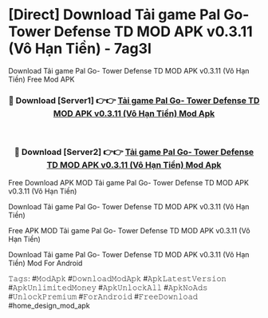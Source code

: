 # [Direct] Download Tải game Pal Go- Tower Defense TD MOD APK v0.3.11 (Vô Hạn Tiền) - 7ag3l
Download Tải game Pal Go- Tower Defense TD MOD APK v0.3.11 (Vô Hạn Tiền) Free Mod APK

<div align="center">
<h3>🔴 Download [Server1] 👉👉 <a href="https://apk-comot.site?title=Tải_game_Pal_Go-_Tower_Defense_TD_MOD_APK_v0.3.11_(Vô_Hạn_Tiền)">Tải game Pal Go- Tower Defense TD MOD APK v0.3.11 (Vô Hạn Tiền) Mod Apk</a></h3><br>

<h3>🔴 Download [Server2] 👉👉 <a href="https://apk-comot.site?title=Tải_game_Pal_Go-_Tower_Defense_TD_MOD_APK_v0.3.11_(Vô_Hạn_Tiền)">Tải game Pal Go- Tower Defense TD MOD APK v0.3.11 (Vô Hạn Tiền) Mod Apk</a></h3>
</div>


Free Download APK MOD Tải game Pal Go- Tower Defense TD MOD APK v0.3.11 (Vô Hạn Tiền)

Download Tải game Pal Go- Tower Defense TD MOD APK v0.3.11 (Vô Hạn Tiền) 

Free APK MOD Tải game Pal Go- Tower Defense TD MOD APK v0.3.11 (Vô Hạn Tiền) 

Download Tải game Pal Go- Tower Defense TD MOD APK v0.3.11 (Vô Hạn Tiền) Mod For Android

𝚃𝚊𝚐𝚜: #𝙼𝚘𝚍𝙰𝚙𝚔 #𝙳𝚘𝚠𝚗𝚕𝚘𝚊𝚍𝙼𝚘𝚍𝙰𝚙𝚔 #𝙰𝚙𝚔𝙻𝚊𝚝𝚎𝚜𝚝𝚅𝚎𝚛𝚜𝚒𝚘𝚗 #𝙰𝚙𝚔𝚄𝚗𝚕𝚒𝚖𝚒𝚝𝚎𝚍𝙼𝚘𝚗𝚎𝚢 #𝙰𝚙𝚔𝚄𝚗𝚕𝚘𝚌𝚔𝙰𝚕𝚕 #𝙰𝚙𝚔𝙽𝚘𝙰𝚍𝚜 #𝚄𝚗𝚕𝚘𝚌𝚔𝙿𝚛𝚎𝚖𝚒𝚞𝚖 #𝙵𝚘𝚛𝙰𝚗𝚍𝚛𝚘𝚒𝚍 #𝙵𝚛𝚎𝚎𝙳𝚘𝚠𝚗𝚕𝚘𝚊𝚍 #home_design_mod_apk